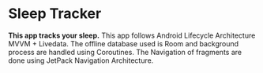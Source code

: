 # Sleep Tracker
<b>This app tracks your sleep.</b>
This app follows Android Lifecycle Architecture MVVM + Livedata.
The offline database used is Room and background process are handled using Coroutines.
The Navigation of fragments are done using JetPack Navigation Architecture.

